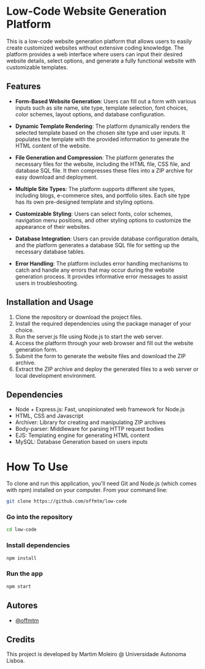

# Low-Code Website Generation Platform 
This is a low-code website generation platform that allows users to easily create customized websites without extensive coding knowledge. The platform provides a web interface where users can input their desired website details, select options, and generate a fully functional website with customizable templates.
## Features

- **Form-Based Website Generation**: Users can fill out a form with various inputs such as site name, site type, template selection, font choices, color schemes, layout options, and database configuration.
- **Dynamic Template Rendering**: The platform dynamically renders the selected template based on the chosen site type and user inputs. It populates the template with the provided information to generate the HTML content of the website.
- **File Generation and Compression**: The platform generates the necessary files for the website, including the HTML file, CSS file, and database SQL file. It then compresses these files into a ZIP archive for easy download and deployment.
- **Multiple Site Types**: The platform supports different site types, including blogs, e-commerce sites, and portfolio sites. Each site type has its own pre-designed template and styling options.
- **Customizable Styling**: Users can select fonts, color schemes, navigation menu positions, and other styling options to customize the appearance of their websites.

- **Database Integration**: Users can provide database configuration details, and the platform generates a database SQL file for setting up the necessary database tables.

- **Error Handling**: The platform includes error handling mechanisms to catch and handle any errors that may occur during the website generation process. It provides informative error messages to assist users in troubleshooting.
## Installation and Usage
1. Clone the repository or download the project files.
2. Install the required dependencies using the package manager of your choice.
3. Run the server.js file using Node.js to start the web server.
4. Access the platform through your web browser and fill out the website generation form.
5. Submit the form to generate the website files and download the ZIP archive.
6. Extract the ZIP archive and deploy the generated files to a web server or local development environment.


## Dependencies

- Node + Express.js: Fast, unopinionated web framework for Node.js
- HTML, CSS and Javascript
- Archiver: Library for creating and manipulating ZIP archives
- Body-parser: Middleware for parsing HTTP request bodies
- EJS: Templating engine for generating HTML content
- MySQL: Database Generation based on users inputs



# How To Use
To clone and run this application, you'll need Git and Node.js (which comes with npm) installed on your computer. From your command line:

```bash
git clone https://github.com/offmtm/low-code
```

### Go into the repository
```bash
cd low-code
```

### Install dependencies
```bash
npm install
```

### Run the app
```bash
npm start
```

## Autores

- [@offmtm](https://github.com/offmtm)

## Credits

This project is developed by Martim Moleiro @ Universidade Autonoma Lisboa.
